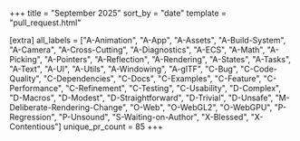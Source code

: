 +++
title = "September 2025"
sort_by = "date"
template = "pull_request.html"

[extra]
all_labels = ["A-Animation", "A-App", "A-Assets", "A-Build-System", "A-Camera", "A-Cross-Cutting", "A-Diagnostics", "A-ECS", "A-Math", "A-Picking", "A-Pointers", "A-Reflection", "A-Rendering", "A-States", "A-Tasks", "A-Text", "A-UI", "A-Utils", "A-Windowing", "A-glTF", "C-Bug", "C-Code-Quality", "C-Dependencies", "C-Docs", "C-Examples", "C-Feature", "C-Performance", "C-Refinement", "C-Testing", "C-Usability", "D-Complex", "D-Macros", "D-Modest", "D-Straightforward", "D-Trivial", "D-Unsafe", "M-Deliberate-Rendering-Change", "O-Web", "O-WebGL2", "O-WebGPU", "P-Regression", "P-Unsound", "S-Waiting-on-Author", "X-Blessed", "X-Contentious"]
unique_pr_count = 85
+++
